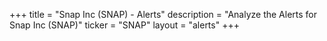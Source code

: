 +++
title = "Snap Inc (SNAP) - Alerts"
description = "Analyze the Alerts for Snap Inc (SNAP)"
ticker = "SNAP"
layout = "alerts"
+++


